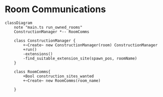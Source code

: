 # Room Communications

<!-- mermaid does not yet support the syntax of the <<Create>> for listing constructors so using the tilde a.t.m.-->

```{mermaid}
classDiagram
    note "main.ts run_owned_rooms"
    ConstructionManager *-- RoomComms

    class ConstructionManager {
        +~Create~ new ConstructionManager(room) ConstructionManager
        +run()
        -extensions()
        -find_suitable_extension_site(spawn_pos, roomName)
    }

    class RoomComms{
        +Bool construction_sites_wanted
        +~Create~ new RoomComms(room_name)

    }
```
